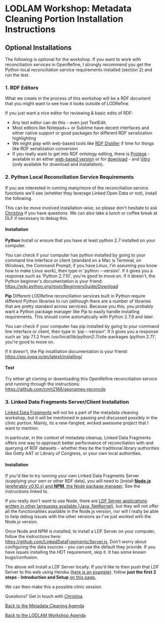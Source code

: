 # LODLAM Workshop: Metadata Cleaning Portion Installation Instructions
## Optional Installations

The following is optional for the workshop. If you want to work with reconciliation services in OpenRefine, I strongly recommend you get the Python local reconciliation service requirements installed (section 2) and run the test. 

### 1. RDF Editors
What we create in the process of this workshop will be a RDF document that you might want to see how it looks outside of LODRefine. 

If you just want a nice editor for reviewing & basic edits of RDF:

- Any text editor can do this - even just TextEdit.
- Most editors like Notepad++ or Sublime have decent interfaces and either native support or good packages for different RDF serialization highlighting
- We might play with web-based tools like [RDF Distiller](http://rdf.greggkellogg.net/distiller) if time for things like RDF serialization conversion
- If you really want to get into RDF ontology editing, there is [Protégé](http://protegewiki.stanford.edu/wiki/Main_Page) - available in an either [web-based version](http://webprotege.stanford.edu/) or for [download](http://protege.stanford.edu/products.php#desktop-protege) - and [Vitro](http://vitro.mannlib.cornell.edu/) (only available for download and installation).

### 2. Python Local Reconciliation Service Requirements
If you are interested in running many/more of the reconciliation service functions we'll see (whether they leverage Linked Open Data or not), install the following.

This can be move involved installation-wise, so please don't hesitate to ask [Christina](mailto:cmharlow@gmail.com) if you have questions. We can also take a lunch or coffee break at DLF if necessary to debug this.

#### Installation
**Python**
Install or ensure that you have at least python 2.7 installed on your computer. 

You can check if your computer has python installed by going to your command line interface or client (standard on a Mac is Terminal, on Windows, the Command Prompt; if you have Linux, I'm assuming you know how to make Linux work), then type in 'python --version'. If it gives you a response such as 'Python 2.7.10', you're good to move on. If it doesn't, the Python beginner's documentation is your friend: https://wiki.python.org/moin/BeginnersGuide/Download

**Pip**
Different LODRefine reconciliation services built in Python require different Python libraries to run (although there are a number of libraries that are pretty standard across services). Because you this, you probably want a Python package manager like Pip to easily handle installing requirements. This should come automatically with Python 2.7.9 and later.

You can check if your computer has pip installed by going to your command line interface or client, then type in 'pip --version'. If it gives you a response such as 'pip 7.1.2 from /usr/local/lib/python2.7/site-packages (python 2.7)', you're good to move on. 

If it doesn't, the Pip insatllation documentation is your friend: https://pip.pypa.io/en/latest/installing/

#### Test
Try either git cloning or downloading this OpenRefine reconciliation service and running through the instructions: https://github.com/cmh2166/geonames-reconcile

### 3. Linked Data Fragments Server/Client Installation
[Linked Data Fragments](http://linkeddatafragments.org/) will not be a part of the metadata cleaning workshop, but it will be mentioned in passing and discussed possibly in the clinic portion. Mainly, its a new-fangled, wicked awesome project that I want to mention.

In particular, in the context of metadata cleanup, Linked Data Fragments offers one way to approach better performance of reconciliation with and querying of RDF datasets - whether they be the traditional library authorities like Getty AAT or Library of Congress, or your own local authorities.

#### Installation
If you'd like to try running your own Linked Data Fragments Server (supplying your own or other RDF data), you will need to [install [**Node.js** (preferably v0.10.x) and **NPM**, the Node package manager](https://docs.npmjs.com/getting-started/installing-node). See the instructions linked to.

If you really don't want to use Node, there are [LDF Server applications written in other languages available (Java, NetKernel)](http://linkeddatafragments.org/software/#server), but they will not offer all the functionalities available in the Node.js version, nor will I really be able to help debug issues with the other versions as I've just worked with the Node.js version.

Once Node and NPM is installed, to install a LDF Server on your computer, follow the instructions here: https://github.com/LinkedDataFragments/Server.js. Don't worry about configuring the data sources - you can use the default they provide. If you have issues installing the HDT requirement, skip it. It has some known bugs/confusion.

The above will install a LDF Server locally. If you'd like to then push that LDF Server to the web using Heroku ([here is an example](http://aqueous-eyrie-5164.herokuapp.com/)), follow **just the first 2 steps - Introduction and Setup** [on this page.](https://devcenter.heroku.com/articles/getting-started-with-nodejs#introduction)

We can then make this a possible clinic session.

Questions? Get in touch with [Christina](mailto:cmharlow@gmail.com).

[Back to the Metadata Cleaning Agenda](../)

[Back to the LODLAM Workshop Agenda](../../)
